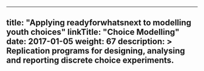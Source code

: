 
---
title: "Applying readyforwhatsnext to modelling youth choices"
linkTitle: "Choice Modelling"
date: 2017-01-05
weight: 67
description: >
  Replication programs for designing, analysing and reporting discrete choice experiments.
---



